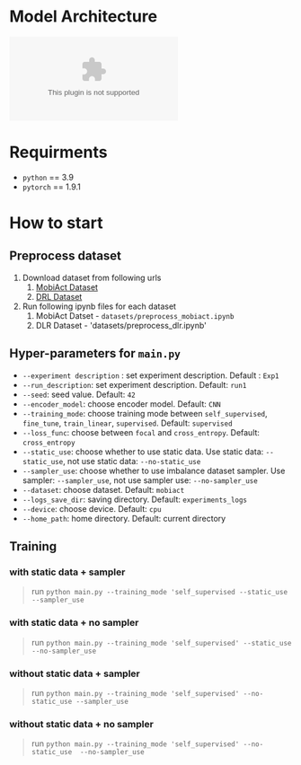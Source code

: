 # Model Architecture

![](/Users/inkyungkim/Documents/Git/temporal-fusion-representation-learning/images/main_model_arch.eps "Model Architecture")

# Requirments

- `python` == 3.9
- `pytorch` == 1.9.1

# How to start

## Preprocess dataset
1. Download dataset from following urls
   1. [MobiAct Dataset](https://bmi.hmu.gr/the-mobifall-and-mobiact-datasets-2/)
   2. [DRL Dataset](https://www.dlr.de/kn/en/desktopdefault.aspx/tabid-12705/22182_read-50785/)
2. Run following ipynb files for each dataset
   1. MobiAct Datset - `datasets/preprocess_mobiact.ipynb`
   2. DLR Dataset - 'datasets/preprocess_dlr.ipynb'

## Hyper-parameters for `main.py`
- `--experiment description` : set experiment description. Default : `Exp1`
- `--run_description`: set experiment description. Default: `run1`
- `--seed`: seed value. Default: `42`
- `--encoder_model`: choose encoder model. Default: `CNN`
- `--training_mode`: choose training mode between `self_supervised`, `fine_tune`, `train_linear`, `supervised`. Default: `supervised`
- `--loss_func`: choose between `focal` and `cross_entropy`. Default: `cross_entropy`
- `--static_use`: choose whether to use static data. Use static data: `--static_use`, not use static data: `--no-static_use`
- `--sampler_use`: choose whether to use imbalance dataset sampler. Use sampler: `--sampler_use`, not use sampler use: `--no-sampler_use`
- `--dataset`: choose dataset. Default: `mobiact`
- `--logs_save_dir`: saving directory. Default: `experiments_logs`
- `--device`: choose device. Default: `cpu`
- `--home_path`: home directory. Default: current directory

## Training
### with static data + sampler
> run `python main.py --training_mode 'self_supervised --static_use --sampler_use`

### with static data + no sampler
> run `python main.py --training_mode 'self_supervised' --static_use --no-sampler_use`

### without static data + sampler
> run `python main.py --training_mode 'self_supervised' --no-static_use --sampler_use`

### without static data + no sampler
> run `python main.py --training_mode 'self_supervised' --no-static_use  --no-sampler_use`